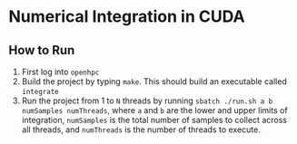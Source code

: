 # Numerical Integration in CUDA

## How to Run
1. First log into `openhpc`
2. Build the project by typing `make`. This should build an executable called `integrate`
3. Run the project from 1 to `N` threads by running `sbatch ./run.sh a b numSamples numThreads`, where `a` and `b` are the lower and upper limits of integration, `numSamples` is the total number of samples to collect across all threads, and `numThreads` is the number of threads to execute.
